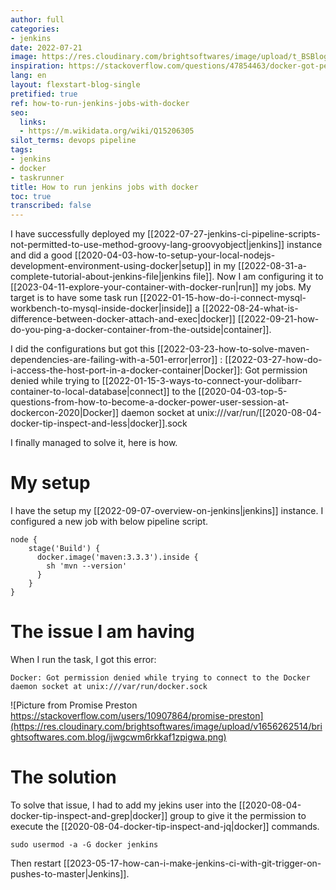 ```yaml
---
author: full
categories:
- jenkins
date: 2022-07-21
image: https://res.cloudinary.com/brightsoftwares/image/upload/t_BSBlogImage/v1655551313/pexels-arina-krasnikova-7726303_dhilhm.jpg
inspiration: https://stackoverflow.com/questions/47854463/docker-got-permission-denied-while-trying-to-connect-to-the-docker-daemon-socke
lang: en
layout: flexstart-blog-single
pretified: true
ref: how-to-run-jenkins-jobs-with-docker
seo:
  links:
  - https://m.wikidata.org/wiki/Q15206305
silot_terms: devops pipeline
tags:
- jenkins
- docker
- taskrunner
title: How to run jenkins jobs with docker
toc: true
transcribed: false
---
```


I have successfully deployed my [[2022-07-27-jenkins-ci-pipeline-scripts-not-permitted-to-use-method-groovy-lang-groovyobject|jenkins]] instance and did a good [[2020-04-03-how-to-setup-your-local-nodejs-development-environment-using-docker|setup]] in my [[2022-08-31-a-complete-tutorial-about-jenkins-file|jenkins file]]. Now I am configuring it to [[2023-04-11-explore-your-container-with-docker-run|run]] my jobs.
My target is to have some task run [[2022-01-15-how-do-i-connect-mysql-workbench-to-mysql-inside-docker|inside]] a [[2022-08-24-what-is-difference-between-docker-attach-and-exec|docker]] [[2022-09-21-how-do-you-ping-a-docker-container-from-the-outside|container]].

I did the configurations but got this [[2022-03-23-how-to-solve-maven-dependencies-are-failing-with-a-501-error|error]] : [[2022-03-27-how-do-i-access-the-host-port-in-a-docker-container|Docker]]: Got permission denied while trying to [[2022-01-15-3-ways-to-connect-your-dolibarr-container-to-local-database|connect]] to the [[2020-04-03-top-5-questions-from-how-to-become-a-docker-power-user-session-at-dockercon-2020|Docker]] daemon socket at unix:///var/run/[[2020-08-04-docker-tip-inspect-and-less|docker]].sock

I finally managed to solve it, here is how.

# My setup

I have the setup my [[2022-09-07-overview-on-jenkins|jenkins]] instance.
I configured a new job with below pipeline script.

```
node {
    stage('Build') {
      docker.image('maven:3.3.3').inside {
        sh 'mvn --version'
      }
    }
}
```


# The issue I am having

When I run the task, I got this error:

```
Docker: Got permission denied while trying to connect to the Docker daemon socket at unix:///var/run/docker.sock
```

![Picture from Promise Preston https://stackoverflow.com/users/10907864/promise-preston](https://res.cloudinary.com/brightsoftwares/image/upload/v1656262514/brightsoftwares.com.blog/ijwgcwm6rkkaf1zpigwa.png)
# The solution

To solve that issue, I had to add my jekins user into the [[2020-08-04-docker-tip-inspect-and-grep|docker]] group to give it the permission to execute the [[2020-08-04-docker-tip-inspect-and-jq|docker]] commands.

```
sudo usermod -a -G docker jenkins
```

Then restart [[2023-05-17-how-can-i-make-jenkins-ci-with-git-trigger-on-pushes-to-master|Jenkins]].